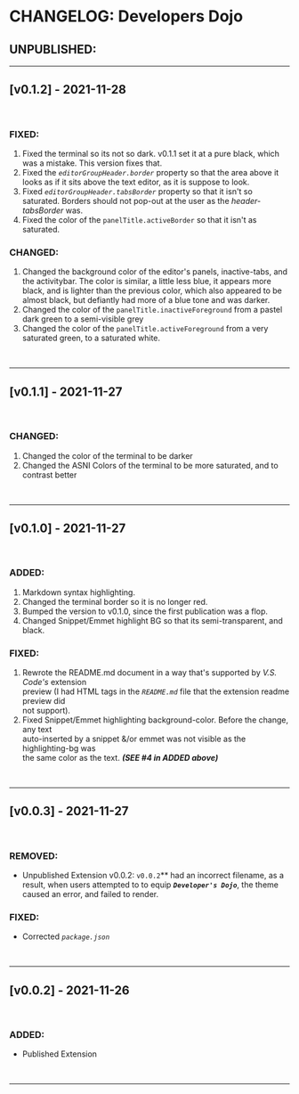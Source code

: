 # CHANGELOG: Developers Dojo

## UNPUBLISHED:

<!------------------------------------------------------------------------------
 This is an area where the 'Project Developer(s)' can list the changes that they
 have made, but have not published publicly yet.
------------------------------------------------------------------------------->

--------------------------------------------------------------------------------
## [v0.1.2] - 2021-11-28

<br>

### FIXED:
1. Fixed the terminal so its not so dark. v0.1.1 set it at a pure black, which was a mistake. This version fixes that.
2. Fixed the _`editorGroupHeader.border`_ property so that the area above it looks as if it sits above the text editor, as it is suppose to look.
3. Fixed _`editorGroupHeader.tabsBorder`_ property so that it isn't so saturated. Borders should not pop-out at the user as the _header-tabsBorder_ was.
4. Fixed the color of the `panelTitle.activeBorder` so that it isn't as saturated.

### CHANGED:
1. Changed the background color of the editor's panels, inactive-tabs, and the activitybar. The color is similar, a little less blue, it appears more black, and is lighter than the previous color, which also appeared to be almost black, but defiantly had more of a blue tone and was darker.
2. Changed the color of the `panelTitle.inactiveForeground` from a pastel dark green to a semi-visible grey
3. Changed the color of the `panelTitle.activeForeground` from a very saturated green, to a saturated white.

<br>


--------------------------------------------------------------------------------
## [v0.1.1] - 2021-11-27

<br>

### CHANGED:
1. Changed the color of the terminal to be darker
2. Changed the ASNI Colors of the terminal to be more saturated, and to contrast better

<br>

--------------------------------------------------------------------------------

## [v0.1.0] - 2021-11-27

<br>

### ADDED:
1. Markdown syntax highlighting.
2. Changed the terminal border so it is no longer red.
3. Bumped the version to v0.1.0, since the first publication was a flop.
4. Changed Snippet/Emmet highlight BG so that its semi-transparent, and black.

### FIXED:
1. Rewrote the README.md document in a way that's supported by _V.S. Code's_ extension\
preview (I had HTML tags in the _`README.md`_ file that the extension readme preview did\
not support).
2. Fixed Snippet/Emmet highlighting background-color. Before the change, any text\
auto-inserted by a snippet &/or emmet was not visible as the highlighting-bg was\
the same color as the text. **_(SEE #4 in ADDED above)_**

<br>

--------------------------------------------------------------------------------
## [v0.0.3] - 2021-11-27

<br>

### REMOVED:
- Unpublished Extension v0.0.2: `v0.0.2`** had an incorrect filename, as a
result, when users attempted to to equip ***`Developer's Dojo`***, the theme
caused an error, and failed to render.

### FIXED:

- Corrected _`package.json`_

<br>

--------------------------------------------------------------------------------
## [v0.0.2] - 2021-11-26

<br>

### ADDED:

- Published Extension

<br>

--------------------------------------------------------------------------------
